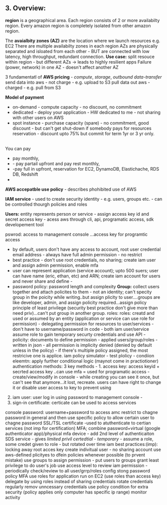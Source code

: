 ## 3. Overview:

**region** is a geographical area. Each region consists of 2 or more availabilty region. Every amazon region is completely isolated from other amazon region.

The **avaialbity zones (AZ)** are the location where we launch resources e.g. EC2 
There are multiple availabilty zones in each region 
AZs are physically separated and isloated from each other - BUT are connected with low latency, high throughput, redundant connection. **Use case:** split resouce within region - but different AZs -> leads to highly resilient apps 
Failure (power, network) in one AZ - doesn't affect another AZ

3 fundamentatl of **AWS pricing** - *compute*, *storage*, *outbound data-transfer* 
send data into aws - not charge - e.g. upload to S3 
pull data out aws - charged - e.g. pull from S3 

**Model of payment**
- on-demand - compute capacity - no discount, no commitment
- dedicated - deploy your application - HW dedicated to me - not sharing with other users on AWS
- spot instance - purchase capacity (spare) - no commitment, good discount - but can't get shut-down if somebody pays for resources 
<br/>reservation - discount upto 75% but commit for term 1yr or 3 yr only. 

<br/>You can pay
<ul>
  <li>pay monthly,</li>
  <li>- pay partail upfront and pay rest monthly, </li>
  <li>-pay full in upfront, reservation for EC2, DynamoDB, Elastichache, RDS DB, Redshift<li>
</ul>



**AWS accepatble use policy** - describes phohibited use of AWS


**IAM service** - used to create security identity - e.g. users, groups etc. - can be controlled thourgh policies and roles 

**Users:** entity represents person or service - assign access key id and secret access key - acess aws through cli, api, programatic access, sdk developement tool  

pswrod: access to management console ...access key for programtic access 

- by default, users don't have any access to account, root user credential email address - always have full admin permission - no restrict
- best practice - don't use root credentials, no sharing; create iam user and assign admin permission, enable mfa
- user can represent application (service account); upto 500 suers; user can have name (eric, ethan, etc) and ARN; create iam account for users and never share and define - 
- password policy: password length and complexity
**Group:** collect users together and attach policites to them - not an identity; can't specity group in the poicity while writing..but assign plicity to user....groups are like developer, admin, and assign policity required...assign policy principle of least privilege (security best practice don't give more than need priv)...can't put group in another group.
roles: roles: creatd and used or assumed by an entity (application or service can use role for permission) - delegating permission for resources to user/services - don't have to username/password in code - both iam user/service assume role to gain temporary securty credentials and use API - 
policity: documents to define permission - applied users/group/roles - written in json - all permission is implicity denied (denied by default unless in the policy) - if there's multiple policy assigned, the most restricive one is applice. iam policy simulator - test plolicy - condiion eleemtn: apply further conditional logic (maynot come in practiotioner)
authentication methods: 3 key methods - 1. access key: access keyid + secrted access key ..can use mfa = used for programatic access - create/view/modify in console - while creating you can see it once, but can't see that anymore...it lost, recreate. users can have right to change it or disable user access to key to prevent using
2. iam user: user log in using password to management console - 
3. sign-in certificate: certicate can be used to access services

console password: username+password to access amc
restrict to chagne password in general and then use specific policy to allow certain user to chagne password
SSL/TSL certificate -used to atuthenticate to certian services (not imp for certification)
MFA; combine password+virtual (google authenticator app)/physical mfa device - add 2nd level of authenticaiton
SDS service - gives *limited privil certedtial* - *temporary* - assume a role, some credet given to role - but rotated over time
iam best practices:(imp):
locking away root acces key
create indivitual user - no sharing account
use aws-defined plicityes to dfein policies whenever possible (to prvent mistake)
use groups to assign permission - put users to groups
grant least privilege to do user's job
use access level to review iam permission - periodically check/review to all user/grrp/roles
config stong password policy
MFA
use roles for application run on EC2 (use roles than access  key)
delegate by using roles instead of sharing credentials
rotate credentials regularly
remov unncessary credentials
use policy condition for extra security (policy applies only computer has specific ip range)
monitor activity 

